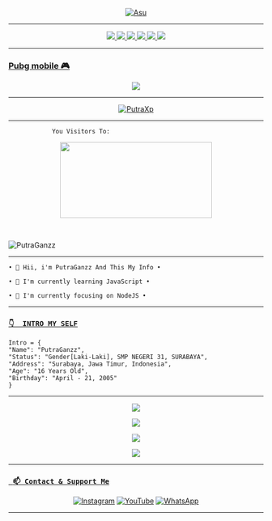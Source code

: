 <p align="center">
  <a href="https://github.com/Rlxfly"><img src="http://readme-typing-svg.herokuapp.com?color=0000ff&center=true&vCenter=true&multiline=false&lines=My+Name+Putra+Aditya;I+Learn+Html+And+Javascript;I+Am+16+Years+Old;I+live+In+Indonesian;Don't+bully+me+≧▽≦" alt="Asu">
</p>

---------

<p align="center">
  <img src="https://img.shields.io/badge/-JavaScript-black?style=flat-square&logo=javascript" />
  <img src="https://img.shields.io/badge/-Node.js-black?style=flat-square&logo=Node.js" />
  <img src="https://img.shields.io/badge/-HTML5-black?style=flat-square&logo=html5&logoColor=e34f26" />
  <img src="https://img.shields.io/badge/-CSS3-black?style=flat-square&logo=css3&logoColor=1572b6" />
  <img src="https://img.shields.io/badge/-Git-black?style=flat-square&logo=git" />
  <img src="https://img.shields.io/badge/-GitHub-black?style=flat-square&logo=github" /> <br>
</p>

___

### Pubg mobile 🎮
<p align="center">
  <img src="https://github.com/Andriiwalker/zeeoneofc/blob/zeeoneofc/2047a1zwq1.gif" />
</p>



___
<p align="center">
<a target="_blank" href="https://putraganzz.herokuapp.com"><img alt="PutraXp" src="https://img.shields.io/badge/PutraXp%20-%23121011.svg?&style=for-the-badge&logo=ubuntu&logoColor=white"></a>
</p>


___
```
            You Visitors To:
```
<p align="center">
   <img width="300" height="150" src="https://camo.githubusercontent.com/db45054d90ef8099ce0235c82592c406dba0adcda421f8a84f162b58bab5d3e0/68747470733a2f2f636f756e742e6765746c6f6c692e636f6d2f6765742f406e6f627579616b693f7468656d653d67656c626f6f72752d68" />
</p><br>

![PutraGanzz](https://cardivo.vercel.app/api?name=Putraaaa&description=Hi,%20i%27m%20Putraaa%20and%20i%27m%20just%20a%20newbie%20programmer%20Nice%20to%20meet%20you%20%F0%9F%91%8B&image=https://fxc7-api.herokuapp.com/upload/farhan.png&backgroundColor=%23ecf0f1&instagram=Itsmeputt_21&github=PUTRA-gblk&site=https://putraganzz.herokuapp.com&iconColor=%23595959&fontColor=%23595959&pattern=ticTacToe&colorPattern=%23eaeaea&opacity=1)
___

```
• 👋 Hii, i'm PutraGanzz And This My Info •

• 🌱 I'm currently learning JavaScript •

• 👀 I'm currently focusing on NodeJS •

```
___

### [`👇  INTRO MY SELF`](https://putraganzz.herokuapp.com)
```
Intro = {
"Name": "PutraGanzz",
"Status": "Gender[Laki-Laki], SMP NEGERI 31, SURABAYA",
"Address": "Surabaya, Jawa Timur, Indonesia",
"Age": "16 Years Old",
"Birthday": "April - 21, 2005"
}
```
___


<p align="center">
  <a href="https://github.com/PUTRA-gblk"><img src="https://github-readme-stats.vercel.app/api?username=PUTRA-gblk&theme=tokyonight&show_icons=true" /></a>
</p>

<p align="center">
  <a href="https://github.com/PUTRA-gblk"><img src="https://github-readme-streak-stats.herokuapp.com?user=PUTRA-gblk&theme=tokyonight&hide_border=false&properties=background&border=%239611C5FF" /><a>
</p>
  
<p align="center">
  <a href="https://github.com/PUTRA-gblk"><img src="https://github-readme-stats.vercel.app/api/top-langs?username=PUTRA-gblk&theme=tokyonight&layout=compact" /></a>
</p>
  
<p align="center">
  <a href="https://github.com/PUTRA-gblk"><img src="https://github-profile-trophy.vercel.app/?username=PUTRA-gblk&theme=radical&margin-w=20&no-bg=true&no-frame=false" /><a>
</p>

___

### [` 📫 Contact & Support Me`](https://api.whatsapp.com/send?phone=6285854721440&text=Hai+Bang)

<p align="center">
<a href="https://www.instagram.com/Itsmeputt_21" target="_blank"><img src="https://img.shields.io/badge/Instagram-%23E4405F.svg?&style=flat-square&logo=instagram&logoColor=white" alt="Instagram"></a>
<a href="https://youtube.com/channel/UCLmajra4KmD1E3rbBCeF93g" target="_blank"><img src="https://img.shields.io/badge/YouTube-%231877F2.svg?&style=flat-square&logo=YouTube&logoColor=white" alt="YouTube"></a>
<a href="https://api.whatsapp.com/send?phone=6285854721440&text=p+bang+:v" target="_blank"><img src="https://img.shields.io/badge/Whatsapp-%808080.svg?&style=flat-square&logo=Whatsapp&logoColor=white" alt="WhatsApp"></a>
</p>

___
